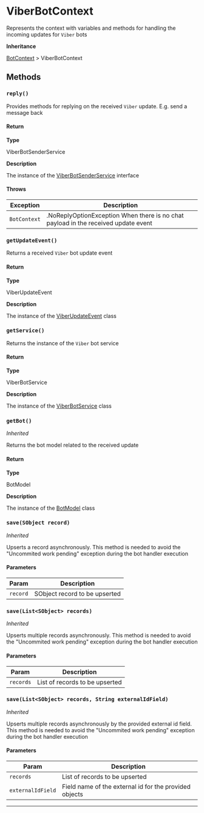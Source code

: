 # ViberBotContext

Represents the context with variables and methods for handling the incoming updates for `Viber` bots

**Inheritance**

[BotContext](/types/Classes/BotContext.md)
&gt;
ViberBotContext

## Methods

### `reply()`

Provides methods for replying on the received `Viber` update. E.g. send a message back

#### Return

**Type**

ViberBotSenderService

**Description**

The instance of the [ViberBotSenderService](/types/Classes/ViberBotSenderService.md) interface

#### Throws

| Exception    | Description                                                                        |
| ------------ | ---------------------------------------------------------------------------------- |
| `BotContext` | .NoReplyOptionException When there is no chat payload in the received update event |

### `getUpdateEvent()`

Returns a received `Viber` bot update event

#### Return

**Type**

ViberUpdateEvent

**Description**

The instance of the [ViberUpdateEvent](/types/Classes/ViberUpdateEvent.md) class

### `getService()`

Returns the instance of the `Viber` bot service

#### Return

**Type**

ViberBotService

**Description**

The instance of the [ViberBotService](/types/Classes/ViberBotService.md) class

### `getBot()`

_Inherited_

Returns the bot model related to the received update

#### Return

**Type**

BotModel

**Description**

The instance of the [BotModel](/types/Classes/BotModel.md) class

### `save(SObject record)`

_Inherited_

Upserts a record asynchronously. This method is needed to avoid the "Uncommited work pending" exception during the bot handler execution

#### Parameters

| Param    | Description                   |
| -------- | ----------------------------- |
| `record` | SObject record to be upserted |

### `save(List<SObject> records)`

_Inherited_

Upserts multiple records asynchronously. This method is needed to avoid the "Uncommited work pending" exception during the bot handler execution

#### Parameters

| Param     | Description                    |
| --------- | ------------------------------ |
| `records` | List of records to be upserted |

### `save(List<SObject> records, String externalIdField)`

_Inherited_

Upserts multiple records asynchronously by the provided external id field. This method is needed to avoid the "Uncommited work pending" exception during the bot handler execution

#### Parameters

| Param             | Description                                            |
| ----------------- | ------------------------------------------------------ |
| `records`         | List of records to be upserted                         |
| `externalIdField` | Field name of the external id for the provided objects |

---
